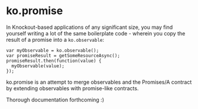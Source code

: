 # ko.promise

In Knockout-based applications of any significant size, you may find yourself writing a lot of the same boilerplate code - wherein you copy the result of a promise into a `ko.observable`:

    var myObservable = ko.observable();
    var promiseResult = getSomeResourceAsync();
    promiseResult.then(function(value) {
      myObservable(value);
    });
    
ko.promise is an attempt to merge observables and the Promises/A contract by extending observables with promise-like contracts.

Thorough documentation forthcoming :)
